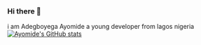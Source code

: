 ### Hi there 👋
i am Adegboyega Ayomide a young developer from lagos nigeria
[![Ayomide's GitHub stats](https://github-readme-stats.vercel.app/api?username=adegboyegaayomide)](https://github.com/anuraghazra/github-readme-stats)
